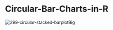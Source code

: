 # Circular-Bar-Charts-in-R

![299-circular-stacked-barplotBig](https://user-images.githubusercontent.com/70235053/148660769-11692697-19f4-46da-b52b-b8a05cce7dbc.png)


